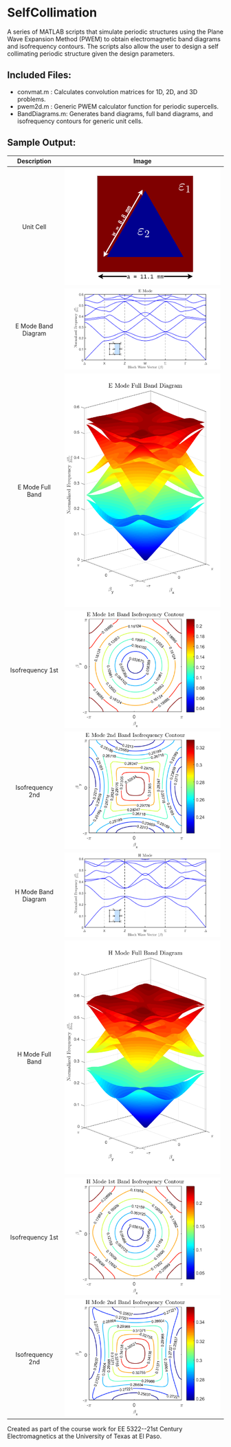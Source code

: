 # SelfCollimation
A series of MATLAB scripts that simulate periodic structures using the Plane Wave Expansion Method (PWEM) to obtain electromagnetic band diagrams and isofrequency contours. The scripts also allow the user to design a self collimating periodic structure given the design parameters.

## Included Files:
- convmat.m	: Calculates convolution matrices for 1D, 2D, and 3D problems.
- pwem2d.m 	: Generic PWEM calculator function for periodic supercells.
- BandDiagrams.m: Generates band diagrams, full band diagrams, and isofrequency contours for generic unit cells.

## Sample Output:
|**Description**      | **Image**                                                                                                 |
|:-------------------:|:---------------------------------------------------------------------------------------------------------:|
|Unit Cell            |![Unit Cell](https://github.com/martinezManuelF/SelfCollimation/blob/master/Graphics/UnitCellMarked.png)   |
|E Mode Band Diagram  |![EMBD](https://github.com/martinezManuelF/SelfCollimation/blob/master/Graphics/EModeBandDiagram.png)      |
|E Mode Full Band     |![EMFBD](https://github.com/martinezManuelF/SelfCollimation/blob/master/Graphics/EModeFullBandDiagram.png) |
|Isofrequency 1st     |![1stB](https://github.com/martinezManuelF/SelfCollimation/blob/master/Graphics/EMode1stBandISO.png)       |
|Isofrequency 2nd     |![2ndB](https://github.com/martinezManuelF/SelfCollimation/blob/master/Graphics/EMode2ndBandISO.png)       |
|H Mode Band Diagram  |![HMBD](https://github.com/martinezManuelF/SelfCollimation/blob/master/Graphics/HModeBandDiagram.png)      |
|H Mode Full Band     |![HMFBD](https://github.com/martinezManuelF/SelfCollimation/blob/master/Graphics/HModeFullBandDiagram.png) |
|Isofrequency 1st     |![1stB](https://github.com/martinezManuelF/SelfCollimation/blob/master/Graphics/HMode1stBandISO.png)       |
|Isofrequency 2nd     |![2ndB](https://github.com/martinezManuelF/SelfCollimation/blob/master/Graphics/HMode2ndBandISO.png)       |

Created as part of the course work for EE 5322--21st Century Electromagnetics at the University of Texas at El Paso.
